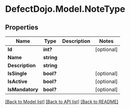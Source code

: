 # DefectDojo.Model.NoteType
## Properties

Name | Type | Description | Notes
------------ | ------------- | ------------- | -------------
**Id** | **int?** |  | [optional] 
**Name** | **string** |  | 
**Description** | **string** |  | 
**IsSingle** | **bool?** |  | [optional] 
**IsActive** | **bool?** |  | [optional] 
**IsMandatory** | **bool?** |  | [optional] 

[[Back to Model list]](../README.md#documentation-for-models) [[Back to API list]](../README.md#documentation-for-api-endpoints) [[Back to README]](../README.md)

